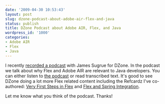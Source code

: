 ```yaml
---
date: '2009-04-30 10:53:43'
layout: post
slug: dzone-podcast-about-adobe-air-flex-and-java
status: publish
title: DZone Podcast about Adobe AIR, Flex, and Java
wordpress_id: '1000'
categories:
- Adobe AIR
- Flex
- Java
---
```


I recently [recorded a podcast](http://java.dzone.com/podcasts/james_ward_flex_air_java) with James Sugrue for DZone.  In the podcast we talk about why Flex and Adobe AIR are relevant to Java developers.  You can either listen to [the podcast](http://java.dzone.com/podcasts/james_ward_flex_air_java) or read transcribed text.  It's good to see DZone doing a lot more Flex related content including the Refcardz I've co-authored: [Very First Steps in Flex](http://refcardz.dzone.com/refcardz/very-first-steps-flex) and [Flex and Spring Integration](http://refcardz.dzone.com/refcardz/flex-spring-integration).

Let me know what you think of the podcast.  Thanks!
